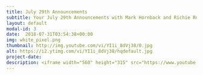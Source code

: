 ```yaml
---
title: July 29th Announcements
subtitle: Your July 29th Announcements with Mark Hornback and Richie Runnells!
layout: default
modal-id: 3 
date:  2018-07-31T03:54:38+00:00
img: white_pixel.png
thumbnail: http://img.youtube.com/vi/YI1i_8dVj38/0.jpg
alt: https://i2.ytimg.com/vi/YI1i_8dVj38/hqdefault.jpg
project-date: 
description: <iframe width="560" height="315" src="https://www.youtube.com/embed/YI1i_8dVj38" frameborder="0" allowfullscreen></iframe> 
---
```

